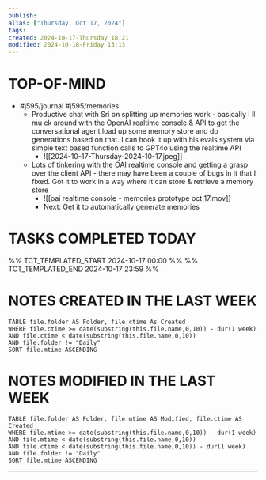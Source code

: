 ```yaml
---
publish: 
alias: ["Thursday, Oct 17, 2024"]
tags: 
created: 2024-10-17-Thursday 18:21
modified: 2024-10-18-Friday 13:13
---
```

# TOP-OF-MIND
- #j595/journal #j595/memories
	- Productive chat with Sri on splitting up memories work - basically I ll mu ck around with the OpenAI realtime console & API to get the conversational agent load up some memory store and do generations based on that. I can hook it up with his evals system via simple text based function calls to GPT4o using the realtime API
		- ![[2024-10-17-Thursday-2024-10-17.jpeg]]
	- Lots of tinkering with the OAI realtime console and getting a grasp over the client API - there may have been a couple of bugs in it that I fixed. Got it to work in a way where it can store & retrieve a memory store
		- ![[oai realtime console - memories prototype oct 17.mov]]
		- Next: Get it to automatically generate memories

# TASKS COMPLETED TODAY

%% TCT_TEMPLATED_START 2024-10-17 00:00 %%
%% TCT_TEMPLATED_END 2024-10-17 23:59 %%

# NOTES CREATED IN THE LAST WEEK
``` dataview
TABLE file.folder AS Folder, file.ctime As Created
WHERE file.ctime >= date(substring(this.file.name,0,10)) - dur(1 week) 
AND file.ctime < date(substring(this.file.name,0,10)) 
AND file.folder != "Daily"
SORT file.mtime ASCENDING
```

# NOTES MODIFIED IN THE LAST WEEK
``` dataview
TABLE file.folder AS Folder, file.mtime AS Modified, file.ctime AS Created
WHERE file.mtime >= date(substring(this.file.name,0,10)) - dur(1 week)
AND file.mtime < date(substring(this.file.name,0,10))
AND file.ctime < date(substring(this.file.name,0,10)) - dur(1 week)
AND file.folder != "Daily"
SORT file.mtime ASCENDING
```
---
